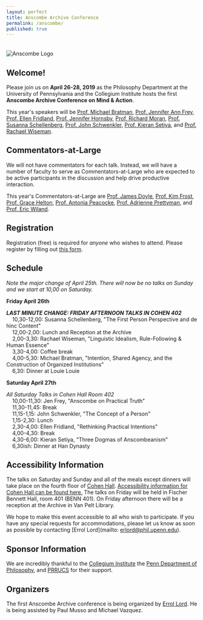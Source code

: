 ```yaml
---
layout: perfect
title: Anscombe Archive Conference
permalink: /anscombe/
published: true
---
```

<img src="http://www.danieljsinger.com/images/Anscombe.png" alt="Anscombe Logo" style="margin:20px 0px 0px">


## Welcome!

Please join us on **April 26-28, 2019** as the Philosophy Department at the University of Pennsylvania and the Collegium Institute hosts the first **Anscombe Archive Conference on Mind & Action**. 

This year's speakers will be [Prof. Michael Bratman](https://philosophy.stanford.edu/people/michael-e-bratman), [Prof. Jennifer Ann Frey](https://jennfrey.wordpress.com/), [Prof. Ellen Fridland](https://www.ellenfridland.com/), [Prof. Jennifer Hornsby](http://www.bbk.ac.uk/philosophy/our-staff/academic_staff/hornsby), [Prof. Richard Moran](https://philosophy.fas.harvard.edu/people/richard-moran), [Prof. Susanna Schellenberg](http://www.susannaschellenberg.org/file/About.html), [Prof. John Schwenkler](http://schwenkler.org), [Prof. Kieran Setiya](http://www.ksetiya.net/), and [Prof. Rachael Wiseman](https://www.liverpool.ac.uk/philosophy/staff/rachael-wiseman/). 

## Commentators-at-Large
We will not have commentators for each talk.  Instead, we will have a number of faculty to serve as Commentators-at-Large who are expected to be active participants in the discussion and help drive productive interaction.

This year's Commentators-at-Large are [Prof. James Doyle](https://philosophy.fas.harvard.edu/people/james-doyle), [Prof. Kim Frost](https://kimfrost333.wixsite.com/mysite), [Prof. Grace Helton](http://www.gracehelton.net/), [Prof. Antonia Peacocke](https://antoniapeacocke.com/), [Prof. Adrienne Prettyman](https://adrienneprettyman.wixsite.com/philosophy), and [Prof. Eric Wiland](https://sites.google.com/site/wiland/). 


## Registration
Registration (free) is required for _anyone_ who wishes to attend.  Please register by filling out [this form](https://docs.google.com/forms/d/e/1FAIpQLSf2OPIR7QwMT3gznmcZExnfZVaS2uecyLkOn80Na2_1LJVVLQ/viewform?usp=sf_link). 


## Schedule

_Note the major change of April 25th. There will now be no talks on Sunday and we start at 10,00 on Saturday._

**Friday April 26th**

_**LAST MINUTE CHANGE: FRIDAY AFTERNOON TALKS IN COHEN 402**_ 
&nbsp;&nbsp;&nbsp;&nbsp;10,30-12,00: Susanna Schellenberg, "The First Person Perspective and de hinc Content"  
&nbsp;&nbsp;&nbsp;&nbsp;12,00-2,00: Lunch and Reception at the Archive  
&nbsp;&nbsp;&nbsp;&nbsp;2,00-3,30: Rachael Wiseman, "Linguistic Idealism, Rule-Following & Human Essence"  
&nbsp;&nbsp;&nbsp;&nbsp;3,30-4,00: Coffee break  
&nbsp;&nbsp;&nbsp;&nbsp;4,00-5,30: Michael Bratman, "Intention, Shared Agency, and the Construction of Organized Institutions"  
&nbsp;&nbsp;&nbsp;&nbsp;6,30: Dinner at Louie Louie  

**Saturday April 27th**

_All Saturday Talks in Cohen Hall Room 402_  
&nbsp;&nbsp;&nbsp;&nbsp;10,00-11,30: Jen Frey, "Anscombe on Practical Truth"  
&nbsp;&nbsp;&nbsp;&nbsp;11,30-11,45: Break  
&nbsp;&nbsp;&nbsp;&nbsp;11,15-1,15: John Schwenkler, "The Concept of a Person"  
&nbsp;&nbsp;&nbsp;&nbsp;1,15-2,30: Lunch  
&nbsp;&nbsp;&nbsp;&nbsp;2,30-4,00: Ellen Fridland, "Rethinking Practical Intentions"  
&nbsp;&nbsp;&nbsp;&nbsp;4,00-4,30: Break  
&nbsp;&nbsp;&nbsp;&nbsp;4,30-6,00: Kieran Setiya, "Three Dogmas of Anscombeanism"  
&nbsp;&nbsp;&nbsp;&nbsp;6,30ish: Dinner at Han Dynasty  


## Accessibility Information

The talks on Saturday and Sunday and all of the meals except dinners will take place on the fourth floor of [Cohen Hall](http://www.facilities.upenn.edu/maps/locations/cohen-hall-claudia).  [Accessibility information for Cohen Hall can be found here.](http://www.facilities.upenn.edu/sites/default/files/pennaccess/PA0310-CohenHall.pdf) The talks on Friday will be held in Fischer Bennett Hall, room 401 (BENN 401). On Friday afternoon there will be a reception at the Archive in Van Pelt Library.

We hope to make this event accessible to all who wish to participate.  If you have any special requests for accommodations, please let us know as soon as possible by contacting [Errol Lord](mailto: erlord@phil.upenn.edu).

## Sponsor Information
We are incredibly thankful to the [Collegium Institute](http://www.collegiuminstitute.org/) the [Penn Department of Philosophy](https://philosophy.sas.upenn.edu/), and [PRRUCS](https://www.prrucs.upenn.edu/) for their support.

## Organizers
The first Anscombe Archive conference is being organized by [Errol Lord](http://www.errol-lord.com/). He is being assisted by Paul Musso and Michael Vazquez.
